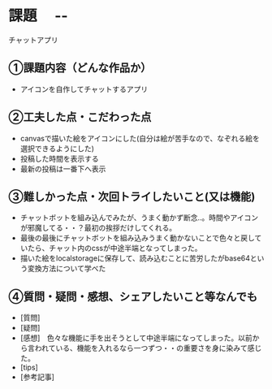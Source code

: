 # 課題　 --
チャットアプリ
## ①課題内容（どんな作品か）
- アイコンを自作してチャットするアプリ

## ②工夫した点・こだわった点
- canvasで描いた絵をアイコンにした(自分は絵が苦手なので、なぞれる絵を選択できるようにした)
- 投稿した時間を表示する
- 最新の投稿は一番下へ表示

## ③難しかった点・次回トライしたいこと(又は機能)
- チャットボットを組み込んでみたが、うまく動かず断念‥。時間やアイコンが邪魔してる・・？最初の挨拶だけしてくれる。
- 最後の最後にチャットボットを組み込みうまく動かないことで色々と戻していたら、チャット内のcssが中途半端となってしまった。
- 描いた絵をlocalstorageに保存して、読み込むことに苦労したがbase64という変換方法について学べた

## ④質問・疑問・感想、シェアしたいこと等なんでも
- [質問]
- [疑問]
- [感想]　色々な機能に手を出そうとして中途半端になってしまった。以前から言われている、機能を入れるなら一つずつ・・の重要さを身に染みて感じた。
- [tips]
- [参考記事]
